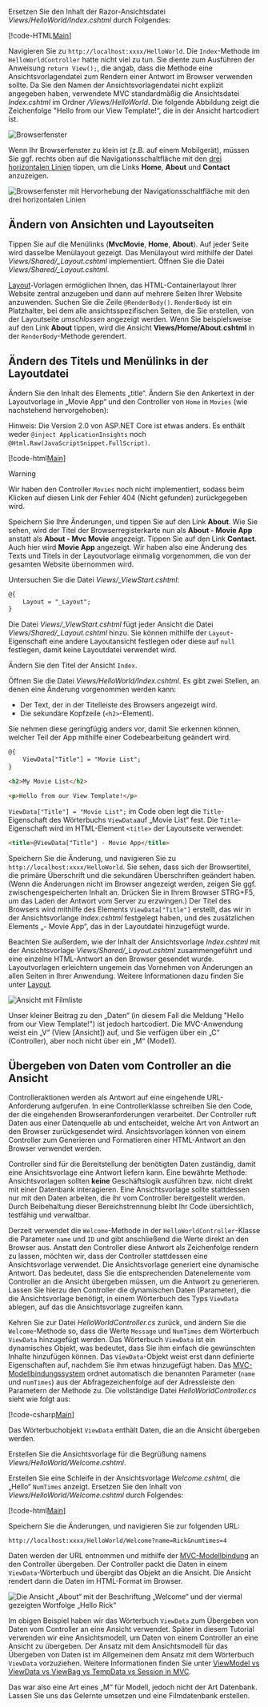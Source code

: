 Ersetzen Sie den Inhalt der Razor-Ansichtsdatei *Views/HelloWorld/Index.cshtml* durch Folgendes:

[!code-HTML[Main](../../tutorials/first-mvc-app/start-mvc/sample/MvcMovie/Views/HelloWorld/Index.cshtml)]

Navigieren Sie zu `http://localhost:xxxx/HelloWorld`. Die `Index`-Methode im `HelloWorldController` hatte nicht viel zu tun. Sie diente zum Ausführen der Anweisung `return View();`, die angab, dass die Methode eine Ansichtsvorlagendatei zum Rendern einer Antwort im Browser verwenden sollte. Da Sie den Namen der Ansichtsvorlagendatei nicht explizit angegeben haben, verwendete MVC standardmäßig die Ansichtsdatei *Index.cshtml* im Ordner */Views/HelloWorld*. Die folgende Abbildung zeigt die Zeichenfolge "Hello from our View Template!“, die in der Ansicht hartcodiert ist.

![Browserfenster](../../tutorials/first-mvc-app/adding-view/_static/hell_template.png)

Wenn Ihr Browserfenster zu klein ist (z.B. auf einem Mobilgerät), müssen Sie ggf. rechts oben auf die Navigationsschaltfläche mit den [drei horizontalen Linien](http://getbootstrap.com/components/#navbar) tippen, um die Links **Home**, **About** und **Contact** anzuzeigen.

![Browserfenster mit Hervorhebung der Navigationsschaltfläche mit den drei horizontalen Linien](../../tutorials/first-mvc-app/adding-view/_static/1.png)

## <a name="changing-views-and-layout-pages"></a>Ändern von Ansichten und Layoutseiten

Tippen Sie auf die Menülinks (**MvcMovie**, **Home**, **About**). Auf jeder Seite wird dasselbe Menülayout gezeigt. Das Menülayout wird mithilfe der Datei *Views/Shared/_Layout.cshtml* implementiert. Öffnen Sie die Datei *Views/Shared/_Layout.cshtml*.

[Layout](xref:mvc/views/layout)-Vorlagen ermöglichen Ihnen, das HTML-Containerlayout Ihrer Website zentral anzugeben und dann auf mehrere Seiten Ihrer Website anzuwenden. Suchen Sie die Zeile `@RenderBody()`. `RenderBody` ist ein Platzhalter, bei dem alle ansichtsspezifischen Seiten, die Sie erstellen, von der Layoutseite *umschlossen* angezeigt werden. Wenn Sie beispielsweise auf den Link **About** tippen, wird die Ansicht **Views/Home/About.cshtml** in der `RenderBody`-Methode gerendert.

## <a name="change-the-title-and-menu-link-in-the-layout-file"></a>Ändern des Titels und Menülinks in der Layoutdatei

Ändern Sie den Inhalt des Elements „title“. Ändern Sie den Ankertext in der Layoutvorlage in „Movie App“ und den Controller von `Home` in `Movies` (wie nachstehend hervorgehoben):

Hinweis: Die Version 2.0 von ASP.NET Core ist etwas anders. Es enthält weder `@inject ApplicationInsights` noch `@Html.Raw(JavaScriptSnippet.FullScript)`.

[!code-html[Main](../../tutorials/first-mvc-app/start-mvc/sample/MvcMovie/Views/Shared/_Layout.cshtml?highlight=7,31)]

>[!WARNING]
> Wir haben den Controller `Movies` noch nicht implementiert, sodass beim Klicken auf diesen Link der Fehler 404 (Nicht gefunden) zurückgegeben wird.

Speichern Sie Ihre Änderungen, und tippen Sie auf den Link **About**. Wie Sie sehen, wird der Titel der Browserregisterkarte nun als **About - Movie App** anstatt als **About - Mvc Movie** angezeigt. Tippen Sie auf den Link **Contact**. Auch hier wird **Movie App** angezeigt. Wir haben also eine Änderung des Texts und Titels in der Layoutvorlage einmalig vorgenommen, die von der gesamten Website übernommen wird.

Untersuchen Sie die Datei *Views/_ViewStart.cshtml*:


```HTML
@{
    Layout = "_Layout";
}
```

Die Datei *Views/_ViewStart.cshtml* fügt jeder Ansicht die Datei *Views/Shared/_Layout.cshtml* hinzu. Sie können mithilfe der `Layout`-Eigenschaft eine andere Layoutansicht festlegen oder diese auf `null` festlegen, damit keine Layoutdatei verwendet wird.

Ändern Sie den Titel der Ansicht `Index`.

Öffnen Sie die Datei *Views/HelloWorld/Index.cshtml*. Es gibt zwei Stellen, an denen eine Änderung vorgenommen werden kann:

   * Der Text, der in der Titelleiste des Browsers angezeigt wird.
   * Die sekundäre Kopfzeile (`<h2>`-Element).

Sie nehmen diese geringfügig anders vor, damit Sie erkennen können, welcher Teil der App mithilfe einer Codebearbeitung geändert wird.


```HTML
@{
    ViewData["Title"] = "Movie List";
}

<h2>My Movie List</h2>

<p>Hello from our View Template!</p>
```

`ViewData["Title"] = "Movie List";` im Code oben legt die `Title`-Eigenschaft des Wörterbuchs `ViewData`auf „Movie List“ fest. Die `Title`-Eigenschaft wird im HTML-Element `<title>` der Layoutseite verwendet:


```HTML
<title>@ViewData["Title"] - Movie App</title>
   ```

Speichern Sie die Änderung, und navigieren Sie zu `http://localhost:xxxx/HelloWorld`. Sie sehen, dass sich der Browsertitel, die primäre Überschrift und die sekundären Überschriften geändert haben. (Wenn die Änderungen nicht im Browser angezeigt werden, zeigen Sie ggf. zwischengespeicherten Inhalt an. Drücken Sie in Ihrem Browser STRG+F5, um das Laden der Antwort vom Server zu erzwingen.) Der Titel des Browsers wird mithilfe des Elements `ViewData["Title"]` erstellt, das wir in der Ansichtsvorlange *Index.cshtml* festgelegt haben, und des zusätzlichen Elements „- Movie App“, das in der Layoutdatei hinzugefügt wurde.

Beachten Sie außerdem, wie der Inhalt der Ansichtsvorlage *Index.cshtml* mit der Ansichtsvorlage *Views/Shared/_Layout.cshtml* zusammengeführt und eine einzelne HTML-Antwort an den Browser gesendet wurde. Layoutvorlagen erleichtern ungemein das Vornehmen von Änderungen an allen Seiten in Ihrer Anwendung. Weitere Informationen dazu finden Sie unter [Layout](../../mvc/views/layout.md).

![Ansicht mit Filmliste](../../tutorials/first-mvc-app/adding-view/_static/hell3.png)

Unser kleiner Beitrag zu den „Daten“ (in diesem Fall die Meldung "Hello from our View Template!") ist jedoch hartcodiert. Die MVC-Anwendung weist ein „V“ (View [Ansicht]) auf, und Sie verfügen über ein „C“ (Controller), aber noch nicht über ein „M“ (Modell).

## <a name="passing-data-from-the-controller-to-the-view"></a>Übergeben von Daten vom Controller an die Ansicht

Controlleraktionen werden als Antwort auf eine eingehende URL-Anforderung aufgerufen. In eine Controllerklasse schreiben Sie den Code, der die eingehenden Browseranforderungen verarbeitet. Der Controller ruft Daten aus einer Datenquelle ab und entscheidet, welche Art von Antwort an den Browser zurückgesendet wird. Ansichtsvorlagen können von einem Controller zum Generieren und Formatieren einer HTML-Antwort an den Browser verwendet werden.

Controller sind für die Bereitstellung der benötigten Daten zuständig, damit eine Ansichtsvorlage eine Antwort liefern kann. Eine bewährte Methode: Ansichtsvorlagen sollten **keine**  Geschäftslogik ausführen bzw. nicht direkt mit einer Datenbank interagieren. Eine Ansichtsvorlage sollte stattdessen nur mit den Daten arbeiten, die ihr vom Controller bereitgestellt werden. Durch Beibehaltung dieser Bereichstrennung bleibt Ihr Code übersichtlich, testfähig und verwaltbar.

Derzeit verwendet die `Welcome`-Methode in der `HelloWorldController`-Klasse die Parameter `name` und `ID` und gibt anschließend die Werte direkt an den Browser aus. Anstatt den Controller diese Antwort als Zeichenfolge rendern zu lassen, möchten wir, dass der Controller stattdessen eine Ansichtsvorlage verwendet. Die Ansichtsvorlage generiert eine dynamische Antwort. Das bedeutet, dass Sie die entsprechenden Datenelemente vom Controller an die Ansicht übergeben müssen, um die Antwort zu generieren. Lassen Sie hierzu den Controller die dynamischen Daten (Parameter), die die Ansichtsvorlage benötigt, in einem Wörterbuch des Typs `ViewData` ablegen, auf das die Ansichtsvorlage zugreifen kann.

Kehren Sie zur Datei *HelloWorldController.cs* zurück, und ändern Sie die `Welcome`-Methode so, dass die Werte `Message` und `NumTimes` dem Wörterbuch `ViewData` hinzugefügt werden. Das Wörterbuch `ViewData` ist ein dynamisches Objekt, was bedeutet, dass Sie ihm einfach die gewünschten Inhalte hinzufügen können. Das `ViewData`-Objekt weist erst dann definierte Eigenschaften auf, nachdem Sie ihm etwas hinzugefügt haben. Das [MVC-Modellbindungssystem](xref:mvc/models/model-binding) ordnet automatisch die benannten Parameter (`name` und `numTimes`) aus der Abfragezeichenfolge auf der Adressleiste den Parametern der Methode zu. Die vollständige Datei *HelloWorldController.cs* sieht wie folgt aus:

[!code-csharp[Main](../../tutorials/first-mvc-app/start-mvc/sample/MvcMovie/Controllers/HelloWorldController.cs?name=snippet_5)]

Das Wörterbuchobjekt `ViewData` enthält Daten, die an die Ansicht übergeben werden. 

Erstellen Sie die Ansichtsvorlage für die Begrüßung namens *Views/HelloWorld/Welcome.cshtml*.

Erstellen Sie eine Schleife in der Ansichtsvorlage *Welcome.cshtml*, die „Hello“ `NumTimes` anzeigt. Ersetzen Sie den Inhalt von *Views/HelloWorld/Welcome.cshtml* durch Folgendes:

[!code-html[Main](../../tutorials/first-mvc-app/start-mvc/sample/MvcMovie/Views/HelloWorld/Welcome.cshtml)]

Speichern Sie die Änderungen, und navigieren Sie zur folgenden URL:

`http://localhost:xxxx/HelloWorld/Welcome?name=Rick&numtimes=4`

Daten werden der URL entnommen und mithilfe der [MVC-Modellbindung](xref:mvc/models/model-binding) an den Controller übergeben. Der Controller packt die Daten in einem `ViewData`-Wörterbuch und übergibt das Objekt an die Ansicht. Die Ansicht rendert dann die Daten im HTML-Format im Browser.

![Die Ansicht „About“ mit der Beschriftung „Welcome“ und der viermal gezeigten Wortfolge „Hello Rick“](../../tutorials/first-mvc-app/adding-view/_static/rick.png)

Im obigen Beispiel haben wir das Wörterbuch `ViewData` zum Übergeben von Daten vom Controller an eine Ansicht verwendet. Später in diesem Tutorial verwenden wir eine Ansichtsmodell, um Daten von einem Controller an eine Ansicht zu übergeben. Der Ansatz mit dem Ansichtsmodell für das Übergeben von Daten ist im Allgemeinen dem Ansatz mit dem Wörterbuch `ViewData` vorzuziehen. Weitere Informationen finden Sie unter [ViewModel vs ViewData vs ViewBag vs TempData vs Session in MVC](http://www.mytecbits.com/microsoft/dot-net/viewmodel-viewdata-viewbag-tempdata-mvc).

Das war also eine Art eines „M“ für Modell, jedoch nicht der Art Datenbank. Lassen Sie uns das Gelernte umsetzen und eine Filmdatenbank erstellen.